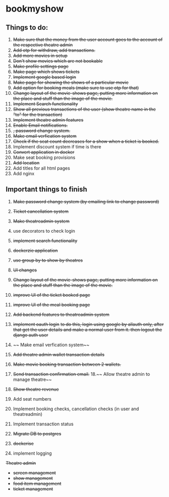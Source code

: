 # bookmyshow

## Things to do:

1. ~~Make sure that the money from the user account goes to the account of the respective theatre admin~~
2. ~~Add otp for withdraw, add transactions.~~
3. ~~Add more movies in setup~~
4. ~~Don't show movies which are not bookable~~
5. ~~Make profile settings page~~
6. ~~Make page which shows tickets~~
7. ~~Implement google based login~~
8. ~~Make page for showing the shows of a particular movie~~
9. ~~Add option for booking meals (make sure to use otp for that)~~
10. ~~Change layout of the movie-shows page, putting more information on the place and stuff than the image of the movie.~~
11. ~~Implement Search functionality~~
12. ~~Show all previous transactions of the user (show theatre name in the "to" for the transaction)~~
13. ~~Implement theatre admin features~~
14. ~~Enable Email notifications.~~
15. ~~, password change system.~~
16. ~~Make email verfication system~~
17. ~~Check if the seat count decreases for a show when a ticket is booked.~~
18. Implement discount system if time is there
19. ~~Convert application in docker~~
20. Make seat booking provisions
21. ~~Add location~~
22. Add titles for all html pages
23. Add nginx

## Important things to finish

1. ~~Make password change system (by emailing link to change password)~~
2. ~~Ticket cancellation system~~
3. ~~Make theatreadmin system~~
4. use decorators to check login
5. ~~implement search functionality~~
6. ~~dockerzie application~~
7. ~~use group by to show by theatres~~
8. ~~UI changes~~
9. ~~Change layout of the movie-shows page, putting more information on the place and stuff than the image of the movie.~~
10. ~~improve UI of the ticket booked page~~
11. ~~improve UI of the meal booking page~~

12. ~~Add backend features to theatreadmin system~~
13. ~~implement oauth login~~
    ~~to do this, login using google by allauth only, after that get the user details and make a normal user from it. then logout the django auth user~~
14. ~~ Make email verfication system~~
15. ~~Add theatre admin wallet transaction details~~
16. ~~Make movie booking transaction between 2 wallets.~~
17. ~~Send transaction confirmation email.~~
    18.~~ Allow theatre admin to manage theatre~~
18. ~~Show theatre revenue~~
19. Add seat numbers
20. Implement booking checks, cancellation checks (in user and theatreadmin)
21. Implement transaction status
22. ~~Migrate DB to postgres~~
23. ~~dockerise~~
24. implement logging

~~Theatre admin~~

- ~~screen management~~
- ~~show management~~
- ~~food item management~~
- ~~ticket management~~
